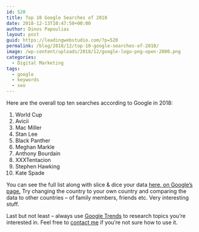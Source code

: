 ```yaml
---
id: 520
title: Top 10 Google Searches of 2018
date: 2018-12-13T10:47:50+00:00
author: Dinos Papoulias
layout: post
guid: https://leadingwebstudio.com/?p=520
permalink: /blog/2018/12/top-10-google-searches-of-2018/
image: /wp-content/uploads/2018/12/google-logo-png-open-2000.png
categories:
  - Digital Marketing
tags:
  - google
  - keywords
  - seo
---
```

Here are the overall top ten searches according to Google in 2018:

  1. World Cup
  2. Avicii
  3. Mac Miller
  4. Stan Lee
  5. Black Panther
  6. Meghan Markle
  7. Anthony Bourdain
  8. XXXTentacion
  9. Stephen Hawking
 10. Kate Spade

You can see the full list along with slice & dice your data <a href="https://trends.google.com/trends/yis/2018/GLOBAL/" target="_blank" rel="noopener">here, on Google&#8217;s page.</a> Try changing the country to your own country and comparing the data to other countries &#8211; of family members, friends etc. Very interesting stuff.

Last but not least &#8211; always use <a href="https://trends.google.com/trends/?geo=US" target="_blank" rel="noopener">Google Trends</a> to research topics you&#8217;re interested in. Feel free to [contact me](https://leadingwebstudio.com/contact/) if you&#8217;re not sure how to use it.